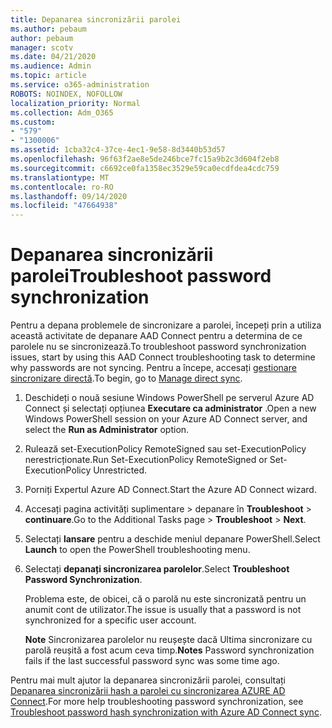 ```yaml
---
title: Depanarea sincronizării parolei
ms.author: pebaum
author: pebaum
manager: scotv
ms.date: 04/21/2020
ms.audience: Admin
ms.topic: article
ms.service: o365-administration
ROBOTS: NOINDEX, NOFOLLOW
localization_priority: Normal
ms.collection: Adm_O365
ms.custom:
- "579"
- "1300006"
ms.assetid: 1cba32c4-37ce-4ec1-9e58-8d3440b53d57
ms.openlocfilehash: 96f63f2ae8e5de246bce7fc15a9b2c3d604f2eb8
ms.sourcegitcommit: c6692ce0fa1358ec3529e59ca0ecdfdea4cdc759
ms.translationtype: MT
ms.contentlocale: ro-RO
ms.lasthandoff: 09/14/2020
ms.locfileid: "47664938"
---
```

# <a name="troubleshoot-password-synchronization"></a><span data-ttu-id="6d060-102">Depanarea sincronizării parolei</span><span class="sxs-lookup"><span data-stu-id="6d060-102">Troubleshoot password synchronization</span></span>

<span data-ttu-id="6d060-103">Pentru a depana problemele de sincronizare a parolei, începeți prin a utiliza această activitate de depanare AAD Connect pentru a determina de ce parolele nu se sincronizează.</span><span class="sxs-lookup"><span data-stu-id="6d060-103">To troubleshoot password synchronization issues, start by using this AAD Connect troubleshooting task to determine why passwords are not syncing.</span></span> <span data-ttu-id="6d060-104">Pentru a începe, accesați [gestionare sincronizare directă](https://admin.microsoft.com/AdminPortal/Home#/dirsyncmanagement).</span><span class="sxs-lookup"><span data-stu-id="6d060-104">To begin, go to [Manage direct sync](https://admin.microsoft.com/AdminPortal/Home#/dirsyncmanagement).</span></span>  

1. <span data-ttu-id="6d060-105">Deschideți o nouă sesiune Windows PowerShell pe serverul Azure AD Connect și selectați opțiunea **Executare ca administrator** .</span><span class="sxs-lookup"><span data-stu-id="6d060-105">Open a new Windows PowerShell session on your Azure AD Connect server, and select the **Run as Administrator** option.</span></span>

2. <span data-ttu-id="6d060-106">Rulează set-ExecutionPolicy RemoteSigned sau set-ExecutionPolicy nerestricționate.</span><span class="sxs-lookup"><span data-stu-id="6d060-106">Run Set-ExecutionPolicy RemoteSigned or Set-ExecutionPolicy Unrestricted.</span></span>

3. <span data-ttu-id="6d060-107">Porniți Expertul Azure AD Connect.</span><span class="sxs-lookup"><span data-stu-id="6d060-107">Start the Azure AD Connect wizard.</span></span>

4. <span data-ttu-id="6d060-108">Accesați pagina activități suplimentare > depanare în **Troubleshoot**  >  **continuare**.</span><span class="sxs-lookup"><span data-stu-id="6d060-108">Go to the Additional Tasks page > **Troubleshoot** > **Next**.</span></span>

5. <span data-ttu-id="6d060-109">Selectați **lansare** pentru a deschide meniul depanare PowerShell.</span><span class="sxs-lookup"><span data-stu-id="6d060-109">Select **Launch** to open the PowerShell troubleshooting menu.</span></span>

6. <span data-ttu-id="6d060-110">Selectați **depanați sincronizarea parolelor**.</span><span class="sxs-lookup"><span data-stu-id="6d060-110">Select **Troubleshoot Password Synchronization**.</span></span>

    <span data-ttu-id="6d060-111">Problema este, de obicei, că o parolă nu este sincronizată pentru un anumit cont de utilizator.</span><span class="sxs-lookup"><span data-stu-id="6d060-111">The issue is usually that a password is not synchronized for a specific user account.</span></span>

    <span data-ttu-id="6d060-112">**Note** Sincronizarea parolelor nu reușește dacă Ultima sincronizare cu parolă reușită a fost acum ceva timp.</span><span class="sxs-lookup"><span data-stu-id="6d060-112">**Notes** Password synchronization fails if the last successful password sync was some time ago.</span></span>

<span data-ttu-id="6d060-113">Pentru mai mult ajutor la depanarea sincronizării parolei, consultați [Depanarea sincronizării hash a parolei cu sincronizarea AZURE AD Connect](https://docs.microsoft.com/azure/active-directory/hybrid/tshoot-connect-password-hash-synchronization).</span><span class="sxs-lookup"><span data-stu-id="6d060-113">For more help troubleshooting password synchronization, see [Troubleshoot password hash synchronization with Azure AD Connect sync](https://docs.microsoft.com/azure/active-directory/hybrid/tshoot-connect-password-hash-synchronization).</span></span>